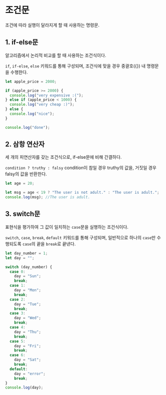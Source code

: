 # 조건문

조건에 따라 실행이 달라지게 할 때 사용하는 명령문.

## 1. if-else문

알고리즘에서 논리적 비교를 할 때 사용하는 조건식이다.

`if`, `if-else`, `else` 키워드를 통해 구성되며, 조건식에 맞을 경우 중괄호({}) 내 명령문을 수행한다.

```javascript
let apple_price = 2000;

if (apple_price >= 2000) {
  console.log("very expensive :(");
} else if (apple_price < 1000) {
  console.log("very cheap :)");
} else {
  console.log("nice");
}

console.log("done");
```

## 2. 삼항 연산자

세 개의 피연산자를 갖는 조건식으로, if-else문에 비해 간결하다.

`condition ? truthy : falsy` condition이 참일 경우 truthy의 값을, 거짓일 경우 falsy의 값을 반환한다.

```javascript
let age = 20;

let msg = age < 19 ? "The user is not adult." : "The user is adult.";
console.log(msg); //The user is adult.
```

## 3. switch문

표현식을 평가하여 그 값이 일치하는 `case`문을 실행하는 조건식이다.

`switch`, `case`, `break`, `default` 키워드를 통해 구성되며, 일반적으로 하나의 `case`만 수행되도록 `case`의 끝을 `break`로 끝낸다.

```javascript
let day_number = 1;
let day = "";

switch (day_number) {
  case 0:
    day = "Sun";
    break;
  case 1:
    day = "Mon";
    break;
  case 2:
    day = "Tue";
    break;
  case 3:
    day = "Wed";
    break;
  case 4:
    day = "Thu";
    break;
  case 5:
    day = "Fri";
    break;
  case 6:
    day = "Sat";
    break;
  default:
    day = "error";
    break;
}
console.log(day);
```
